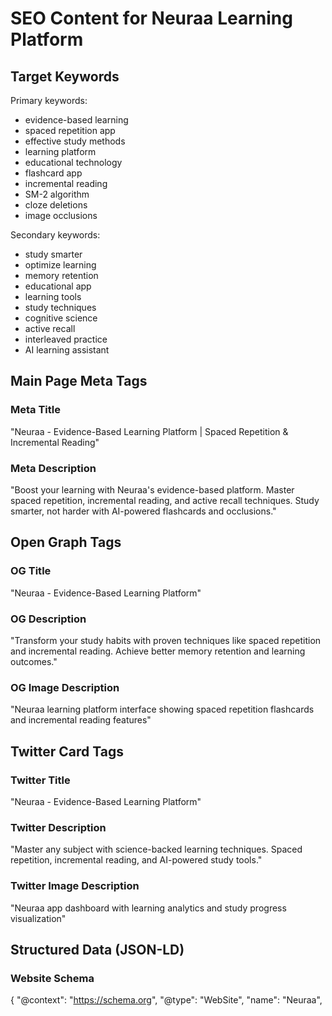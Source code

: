 # SEO Content for Neuraa Learning Platform

## Target Keywords
Primary keywords:
- evidence-based learning
- spaced repetition app
- effective study methods
- learning platform
- educational technology
- flashcard app
- incremental reading
- SM-2 algorithm
- cloze deletions
- image occlusions

Secondary keywords:
- study smarter
- optimize learning
- memory retention
- educational app
- learning tools
- study techniques
- cognitive science
- active recall
- interleaved practice
- AI learning assistant

## Main Page Meta Tags

### Meta Title
"Neuraa - Evidence-Based Learning Platform | Spaced Repetition & Incremental Reading"

### Meta Description
"Boost your learning with Neuraa's evidence-based platform. Master spaced repetition, incremental reading, and active recall techniques. Study smarter, not harder with AI-powered flashcards and occlusions."

## Open Graph Tags

### OG Title
"Neuraa - Evidence-Based Learning Platform"

### OG Description
"Transform your study habits with proven techniques like spaced repetition and incremental reading. Achieve better memory retention and learning outcomes."

### OG Image Description
"Neuraa learning platform interface showing spaced repetition flashcards and incremental reading features"

## Twitter Card Tags

### Twitter Title
"Neuraa - Evidence-Based Learning Platform"

### Twitter Description
"Master any subject with science-backed learning techniques. Spaced repetition, incremental reading, and AI-powered study tools."

### Twitter Image Description
"Neuraa app dashboard with learning analytics and study progress visualization"

## Structured Data (JSON-LD)

### Website Schema
{
  "@context": "https://schema.org",
  "@type": "WebSite",
  "name": "Neuraa",
